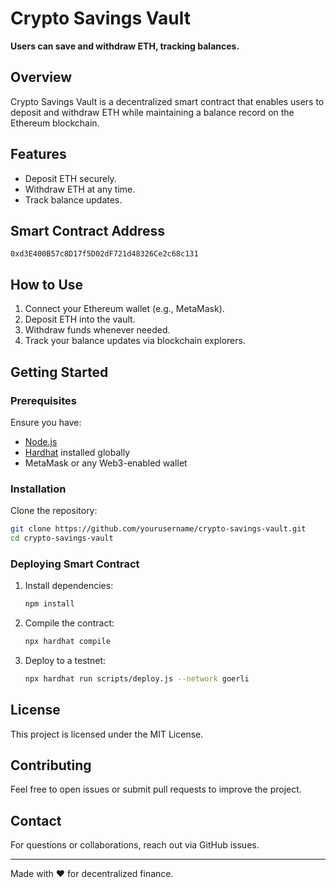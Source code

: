 # Crypto Savings Vault

**Users can save and withdraw ETH, tracking balances.**

## Overview
Crypto Savings Vault is a decentralized smart contract that enables users to deposit and withdraw ETH while maintaining a balance record on the Ethereum blockchain.

## Features
- Deposit ETH securely.
- Withdraw ETH at any time.
- Track balance updates.

## Smart Contract Address
```
0xd3E400B57c8D17f5D02dF721d48326Ce2c68c131
```

## How to Use
1. Connect your Ethereum wallet (e.g., MetaMask).
2. Deposit ETH into the vault.
3. Withdraw funds whenever needed.
4. Track your balance updates via blockchain explorers.

## Getting Started
### Prerequisites
Ensure you have:
- [Node.js](https://nodejs.org/)
- [Hardhat](https://hardhat.org/) installed globally
- MetaMask or any Web3-enabled wallet

### Installation
Clone the repository:
```sh
git clone https://github.com/yourusername/crypto-savings-vault.git
cd crypto-savings-vault
```

### Deploying Smart Contract
1. Install dependencies:
   ```sh
   npm install
   ```
2. Compile the contract:
   ```sh
   npx hardhat compile
   ```
3. Deploy to a testnet:
   ```sh
   npx hardhat run scripts/deploy.js --network goerli
   ```

## License
This project is licensed under the MIT License.

## Contributing
Feel free to open issues or submit pull requests to improve the project.

## Contact
For questions or collaborations, reach out via GitHub issues.

---
Made with ❤️ for decentralized finance.
